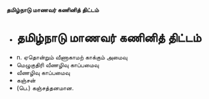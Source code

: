**தமிழ்நாடு மாணவர் கணினித் திட்டம்**
- # தமிழ்நாடு மாணவர் கணினித் திட்டம்
- n. ஏதொன்றும் வீணாகாமற் காக்கும் அமைவு
- மெழுகுதிரி வீணழிவு காப்பமைவு
- வீணழிவு காப்பமைவு
- கஞ்சன்
- (பெ.) கஞ்சத்தனமான.

